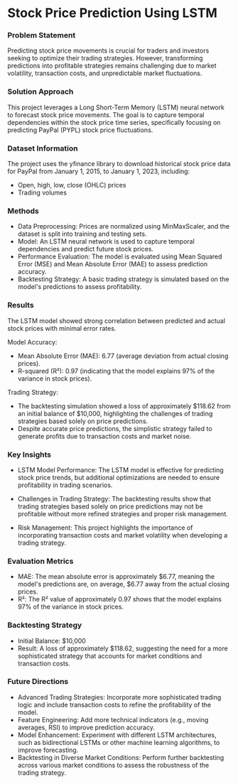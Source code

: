# Stock Price Prediction Using LSTM

### Problem Statement

Predicting stock price movements is crucial for traders and investors seeking to optimize their trading strategies. However, transforming predictions into profitable strategies remains challenging due to market volatility, transaction costs, and unpredictable market fluctuations.

### Solution Approach

This project leverages a Long Short-Term Memory (LSTM) neural network to forecast stock price movements. The goal is to capture temporal dependencies within the stock price time series, specifically focusing on predicting PayPal (PYPL) stock price fluctuations.

### Dataset Information

The project uses the yfinance library to download historical stock price data for PayPal from January 1, 2015, to January 1, 2023, including:

- Open, high, low, close (OHLC) prices
- Trading volumes

### Methods

- Data Preprocessing: Prices are normalized using MinMaxScaler, and the dataset is split into training and testing sets.
- Model: An LSTM neural network is used to capture temporal dependencies and predict future stock prices.
- Performance Evaluation: The model is evaluated using Mean Squared Error (MSE) and Mean Absolute Error (MAE) to assess prediction accuracy.
- Backtesting Strategy: A basic trading strategy is simulated based on the model's predictions to assess profitability.

### Results

The LSTM model showed strong correlation between predicted and actual stock prices with minimal error rates.

Model Accuracy:

- Mean Absolute Error (MAE): 6.77 (average deviation from actual closing prices).
- R-squared (R²): 0.97 (indicating that the model explains 97% of the variance in stock prices).

Trading Strategy:

- The backtesting simulation showed a loss of approximately $118.62 from an initial balance of $10,000, highlighting the challenges of trading strategies based solely on price predictions.
- Despite accurate price predictions, the simplistic strategy failed to generate profits due to transaction costs and market noise.

### Key Insights

- LSTM Model Performance: The LSTM model is effective for predicting stock price trends, but additional optimizations are needed to ensure profitability in trading scenarios.

- Challenges in Trading Strategy: The backtesting results show that trading strategies based solely on price predictions may not be profitable without more refined strategies and proper risk management.

- Risk Management: This project highlights the importance of incorporating transaction costs and market volatility when developing a trading strategy.

### Evaluation Metrics

- MAE: The mean absolute error is approximately $6.77, meaning the model's predictions are, on average, $6.77 away from the actual closing prices.
- R²: The R² value of approximately 0.97 shows that the model explains 97% of the variance in stock prices.

### Backtesting Strategy

- Initial Balance: $10,000
- Result: A loss of approximately $118.62, suggesting the need for a more sophisticated strategy that accounts for market conditions and transaction costs.

### Future Directions

- Advanced Trading Strategies: Incorporate more sophisticated trading logic and include transaction costs to refine the profitability of the model.
- Feature Engineering: Add more technical indicators (e.g., moving averages, RSI) to improve prediction accuracy.
- Model Enhancement: Experiment with different LSTM architectures, such as bidirectional LSTMs or other machine learning algorithms, to improve forecasting.
- Backtesting in Diverse Market Conditions: Perform further backtesting across various market conditions to assess the robustness of the trading strategy.
